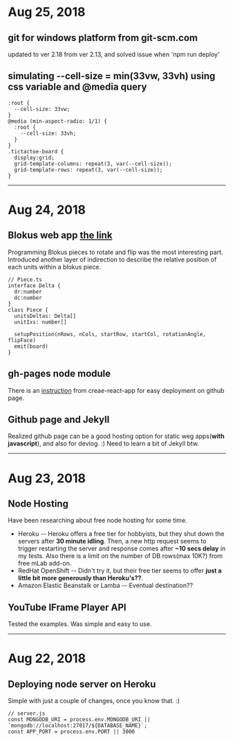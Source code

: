 # Aug 25, 2018

## git for windows platform from git-scm.com
updated to ver 2.18 from ver 2.13, and solved issue when 'npm run deploy'

## simulating --cell-size = min(33vw, 33vh) using css variable and @media query
```
:root {
  --cell-size: 33vw;
}
@media (min-aspect-radio: 1/1) {
  :root {
    --cell-size: 33vh;
  }
}
.tictactoe-board {
  display:grid;
  grid-template-columns: repeat(3, var(--cell-size));
  grid-template-rows: repeat(3, var(--cell-size));
}
```

---

# Aug 24, 2018

## Blokus web app [the link](https://g30133.github.io/blokus)
Programming Blokus pieces to rotate and flip was the most interesting part. Introduced another layer of indirection to describe the relative position of each units within a blokus piece.
```
// Piece.ts
interface Delta {
  dr:number
  dc:number
}
class Piece {
  unitsDeltas: Delta[]
  unitIxs: number[]
  
  setupPosition(nRows, nCols, startRow, startCol, rotationAngle, flipFace)
  emit(board)
}
```

## gh-pages node module
There is an [instruction](https://github.com/facebook/create-react-app/blob/master/packages/react-scripts/template/README.md#deployment) from creae-react-app for easy deployment on github page.


## Github page and Jekyll
Realized github page can be a good hosting option for static weg apps(**with javascript**), and also for devlog. :) Need to learn a bit of Jekyll btw.

---

# Aug 23, 2018

## Node Hosting
Have been researching about free node hosting for some time.
- Heroku
-- Heroku offers a free tier for hobbyists, but they shut down the servers after **30 minute idling**. Then, a new http request seems to trigger restarting the server and response comes after **~10 secs delay** in my tests. Also there is a limit on the number of DB rows(max 10K?) from free mLab add-on.
- RedHat OpenShift
-- Didn't try it, but their free tier seems to offer **just a little bit more generously than Heroku's??**.
- Amazon Elastic Beanstalk or Lamba
-- Eventual destination??

## YouTube IFrame Player API
Tested the examples. Was simple and easy to use.

---

# Aug 22, 2018

## Deploying node server on Heroku
Simple with just a couple of changes, once you know that. :)
```
// server.js
const MONGODB_URI = process.env.MONGODB_URI || `mongodb://localhost:27017/${DATABASE_NAME}`;
const APP_PORT = process.env.PORT || 3000
```
